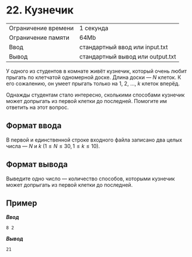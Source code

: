 # 22. Кузнечик

|                   |                                |
|-------------------|--------------------------------|
|Ограничение времени|1 секунда                       |
|Ограничение памяти |64Mb                            |
|Ввод               |стандартный ввод или input.txt  |
|Вывод              |стандартный вывод или output.txt|

У одного из студентов в комнате живёт кузнечик, который очень любит прыгать по клетчатой одномерной доске. Длина доски — $N$ клеток. К его сожалению, он умеет прыгать только на $1$, $2$, $…$, $k$ клеток вперёд.

Однажды студентам стало интересно, сколькими способами кузнечик может допрыгать из первой клетки до последней. Помогите им ответить на этот вопрос.

## Формат ввода

В первой и единственной строке входного файла записано два целых числа — $N$ и $k$ ($1 ≤ N ≤ 30,1 ≤ k ≤ 10$).

## Формат вывода

Выведите одно число — количество способов, которыми кузнечик может допрыгать из первой клетки до последней.

## Пример

***Ввод***

```text
8 2
```

***Вывод***

```text
21
```
